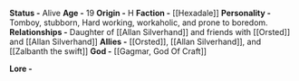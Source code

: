 **Status -** Alive
**Age -** 19
**Origin -** H
**Faction -** [[Hexadale]] 
**Personality -** Tomboy, stubborn, Hard working, workaholic, and prone to boredom. 
**Relationships -** Daughter of [[Allan Silverhand]] and friends with [[Orsted]] and [[Allan Silverhand]] 
**Allies -** [[Orsted]], [[Allan Silverhand]], and [[Zalbanth the swift]] 
**God -** [[Gagmar, God Of Craft]] 

**Lore -**